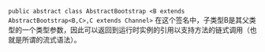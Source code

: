 `public abstract class AbstractBootstrap <B extends AbstractBootstrap<B,C>,C extends Channel>`
在这个签名中，子类型B是其父类型的一个类型参数，因此可以返回到运行时实例的引用以支持方法的链式调用（也就是所谓的流式语法）。 